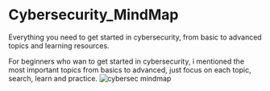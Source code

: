 # Cybersecurity_MindMap
Everything you need to get started in cybersecurity, from basic to advanced topics and learning resources.

For beginners who wan to get started in cybersecurity, i mentioned the most important topics from basics to advanced, just focus on each topic, search, learn and practice. 
![cybersec mindmap](https://user-images.githubusercontent.com/22532508/170887298-1fc10fda-365e-454d-84d8-40d331c9dfd0.png)
